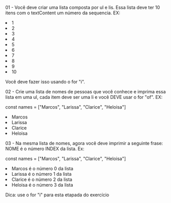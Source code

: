 01 - Você deve criar uma lista composta por ul e lis. Essa lista deve ter 10 itens com o textContent um número da sequencia. EX:

<li>1</li>
<li>2</li>
<li>3</li>
<li>4</li>
<li>5</li>
<li>6</li>
<li>7</li>
<li>8</li>
<li>9</li>
<li>10</li>

Você deve fazer isso usando o for "i".

02 - Crie uma lista de nomes de pessoas que você conhece e imprima essa lista em uma ul, cada item deve ser uma li e você DEVE usar o for "of". EX:

const names = ["Marcos", "Larissa", "Clarice", "Heloisa"]

<li>Marcos</li>
<li>Larissa</li>
<li>Clarice</li>
<li>Heloisa</li>

03 - Na mesma lista de nomes, agora você deve imprimir a seguinte frase: NOME é o número INDEX da lista. Ex:

const names = ["Marcos", "Larissa", "Clarice", "Heloisa"]

<li>Marcos é o número 0 da lista</li>
<li>Larissa é o número 1 da lista</li>
<li>Clarice é o número 2 da lista</li>
<li>Heloisa é o número 3 da lista</li>

Dica: use o for "i" para esta etapada do exercício

